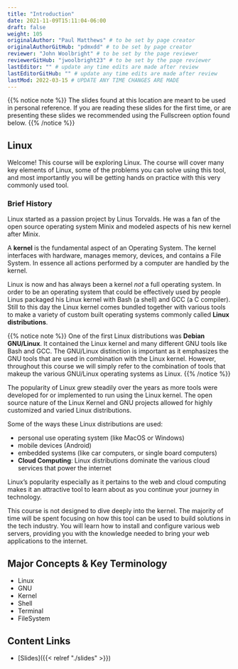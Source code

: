 ```yaml
---
title: "Introduction"
date: 2021-11-09T15:11:04-06:00
draft: false
weight: 105
originalAuthor: "Paul Matthews" # to be set by page creator
originalAuthorGitHub: "pdmxdd" # to be set by page creator
reviewer: "John Woolbright" # to be set by the page reviewer
reviewerGitHub: "jwoolbright23" # to be set by the page reviewer
lastEditor: "" # update any time edits are made after review
lastEditorGitHub: "" # update any time edits are made after review
lastMod: 2022-03-15 # UPDATE ANY TIME CHANGES ARE MADE
---
```


{{% notice note %}}
The slides found at this location are meant to be used in personal reference. If you are reading these slides for the first time, or are presenting these slides we recommended using the Fullscreen option found below.
{{% /notice %}}

## Linux

Welcome! This course will be exploring Linux. The course will cover many key elements of Linux, some of the problems you can solve using this tool, and most importantly you will be getting hands on practice with this very commonly used tool.

### Brief History

Linux started as a passion project by Linus Torvalds. He was a fan of the open source operating system Minix and modeled aspects of his new kernel after Minix. 

A **kernel** is the fundamental aspect of an Operating System. The kernel interfaces with hardware, manages memory, devices, and contains a File System. In essence all actions performed by a computer are handled by the kernel. 

Linux is now and has always been a kernel *not* a full operating system. In order to be an operating system that could be effectively used by people Linus packaged his Linux kernel with Bash (a shell) and GCC (a C compiler). Still to this day the Linux kernel comes bundled together with various tools to make a variety of custom built operating systems commonly called **Linux distributions**. 

{{% notice note %}}
One of the first Linux distributions was **Debian GNU/Linux**. It contained the Linux kernel and many different GNU tools like Bash and GCC. The GNU/Linux distinction is important as it emphasizes the GNU tools that are used in combination with the Linux kernel. However, throughout this course we will simply refer to the combination of tools that makeup the various GNU/Linux operating systems as Linux. 
{{% /notice %}}

The popularity of Linux grew steadily over the years as more tools were developed for or implemented to run using the Linux kernel. The open source nature of the Linux Kernel and GNU projects allowed for highly customized and varied Linux distributions. 

Some of the ways these Linux distributions are used: 
- personal use operating system (like MacOS or Windows)
- mobile devices (Android)
- embedded systems (like car computers, or single board computers)
- **Cloud Computing**: Linux distributions dominate the various cloud services that power the internet

Linux’s popularity especially as it pertains to the web and cloud computing makes it an attractive tool to learn about as you continue your journey in technology.

This course is not designed to dive deeply into the kernel. The majority of time will be spent focusing on how this tool can be used to build solutions in the tech industry. You will learn how to install and configure various web servers, providing you with the knowledge needed to bring your web applications to the internet.

## Major Concepts & Key Terminology

- Linux
- GNU
- Kernel
- Shell
- Terminal
- FileSystem

## Content Links

- [Slides]({{< relref "./slides" >}})
